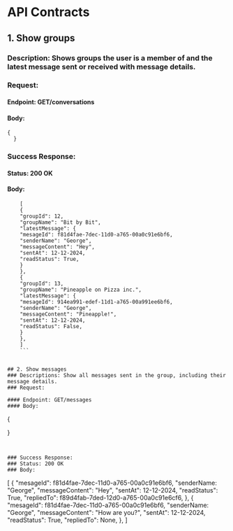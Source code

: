 # API Contracts

## 1. Show groups
### Description: Shows groups the user is a member of and the latest message sent or received with message details.
### Request:

#### Endpoint: GET/conversations
#### Body:
```
{
  }
```

### Success Response:
#### Status: 200 OK 
#### Body:
```
    [
    {
    "groupId": 12,
    "groupName": "Bit by Bit",
    "latestMessage": {
    "mesageId": f81d4fae-7dec-11d0-a765-00a0c91e6bf6,
    "senderName": "George",
    "messageContent": "Hey",
    "sentAt": 12-12-2024,
    "readStatus": True,
    }
    },
    {
    "groupId": 13,
    "groupName": "Pineapple on Pizza inc.",
    "latestMessage": {
    "mesageId": 914ea991-edef-11d1-a765-00a991ee6bf6,
    "senderName": "George",
    "messageContent": "Pineapple!",
    "sentAt": 12-12-2024,
    "readStatus": False,
    }
    },
    ]
    ```


## 2. Show messages
### Descriptions: Show all messages sent in the group, including their message details.
### Request:

#### Endpoint: GET/messages
#### Body:
```
{

  }
```


### Success Response:
### Status: 200 OK
### Body:
```
  [
  {
    "mesageId": f81d4fae-7dec-11d0-a765-00a0c91e6bf6,
    "senderName: "George",
    "messageContent": "Hey",
    "sentAt": 12-12-2024,
    "readStatus": True,
    "repliedTo": f89d4fab-7ded-12d0-a765-00a0c91e6cf6,
  },
  { 
    "mesageId": f81d4fae-7dec-11d0-a765-00a0c91e6bf6,
    "senderName: "George",
    "messageContent": "How are you?",
    "sentAt": 12-12-2024,
    "readStatus": True,
    "repliedTo": None,
  },
  ]
```

